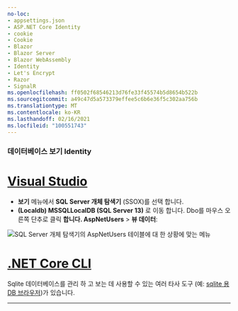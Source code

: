 ```yaml
---
no-loc:
- appsettings.json
- ASP.NET Core Identity
- cookie
- Cookie
- Blazor
- Blazor Server
- Blazor WebAssembly
- Identity
- Let's Encrypt
- Razor
- SignalR
ms.openlocfilehash: ff0502f68546213d76fe33f45574b5d8654b522b
ms.sourcegitcommit: a49c47d5a573379effee5c6b6e36f5c302aa756b
ms.translationtype: MT
ms.contentlocale: ko-KR
ms.lasthandoff: 02/16/2021
ms.locfileid: "100551743"
---
```

### <a name="view-the-identity-database"></a>데이터베이스 보기 Identity

# <a name="visual-studio"></a>[Visual Studio](#tab/visual-studio) 

* **보기** 메뉴에서 **SQL Server 개체 탐색기** (SSOX)를 선택 합니다.
* **(Localdb) MSSQLLocalDB (SQL Server 13)** 로 이동 합니다. Dbo를 마우스 오른쪽 단추로 클릭 **합니다. AspNetUsers**  >  **뷰 데이터**:

![SQL Server 개체 탐색기의 AspNetUsers 테이블에 대 한 상황에 맞는 메뉴](~/security/authentication/accconfirm/_static/ssox.png)

# <a name="net-core-cli"></a>[.NET Core CLI](#tab/netcore-cli)

Sqlite 데이터베이스를 관리 하 고 보는 데 사용할 수 있는 여러 타사 도구 (예: [sqlite 용 DB 브라우저](https://sqlitebrowser.org/))가 있습니다.

---